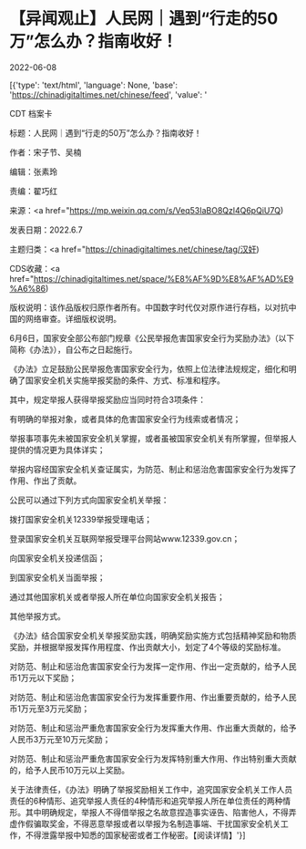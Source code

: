 # 【异闻观止】人民网｜遇到“行走的50万”怎么办？指南收好！

2022-06-08

[{'type': 'text/html', 'language': None, 'base': 'https://chinadigitaltimes.net/chinese/feed', 'value': '

CDT 档案卡

标题：人民网｜遇到“行走的50万”怎么办？指南收好！

作者：宋子节、吴楠

编辑：张素玲

责编：翟巧红

来源：<a href="https://mp.weixin.qq.com/s/Veq53IaBO8Qzl4Q6pQiU7Q)

发表日期：2022.6.7

主题归类：<a href="https://chinadigitaltimes.net/chinese/tag/汉奸)

CDS收藏：<a href="https://chinadigitaltimes.net/space/%E8%AF%9D%E8%AF%AD%E9%A6%86)

版权说明：该作品版权归原作者所有。中国数字时代仅对原作进行存档，以对抗中国的网络审查。详细版权说明。





6月6日，国家安全部公布部门规章《公民举报危害国家安全行为奖励办法》（以下简称《办法》），自公布之日起施行。

《办法》立足鼓励公民举报危害国家安全行为，依照上位法律法规规定，细化和明确了国家安全机关实施举报奖励的条件、方式、标准和程序。

其中，规定举报人获得举报奖励应当同时符合3项条件：





有明确的举报对象，或者具体的危害国家安全行为线索或者情况；





举报事项事先未被国家安全机关掌握，或者虽被国家安全机关有所掌握，但举报人提供的情况更为具体详实；





举报内容经国家安全机关查证属实，为防范、制止和惩治危害国家安全行为发挥了作用、作出了贡献。





公民可以通过下列方式向国家安全机关举报：





拨打国家安全机关12339举报受理电话；





登录国家安全机关互联网举报受理平台网站www.12339.gov.cn；





向国家安全机关投递信函；





到国家安全机关当面举报；





通过其他国家机关或者举报人所在单位向国家安全机关报告；





其他举报方式。





《办法》结合国家安全机关举报奖励实践，明确奖励实施方式包括精神奖励和物质奖励，并根据举报发挥作用程度、作出贡献大小，划定了4个等级的奖励标准。





对防范、制止和惩治危害国家安全行为发挥一定作用、作出一定贡献的，给予人民币1万元以下奖励；





对防范、制止和惩治危害国家安全行为发挥重要作用、作出重要贡献的，给予人民币1万元至3万元奖励；





对防范、制止和惩治严重危害国家安全行为发挥重大作用、作出重大贡献的，给予人民币3万元至10万元奖励；





对防范、制止和惩治严重危害国家安全行为发挥特别重大作用、作出特别重大贡献的，给予人民币10万元以上奖励。





关于法律责任，《办法》明确了举报奖励相关工作中，追究国家安全机关工作人员责任的6种情形、追究举报人责任的4种情形和追究举报人所在单位责任的两种情形。其中明确规定，举报人不得借举报之名故意捏造事实诬告、陷害他人，不得弄虚作假骗取奖金，不得恶意举报或者以举报为名制造事端、干扰国家安全机关工作，不得泄露举报中知悉的国家秘密或者工作秘密。【阅读详情】'}]